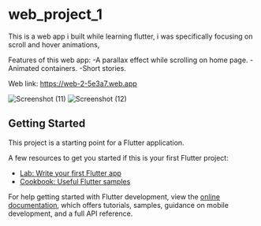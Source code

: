 # web_project_1

This is a web app i built while learning flutter, i was specifically focusing on scroll and hover animations,

Features of this web app:
-A parallax effect while scrolling on home page.
-Animated containers.
-Short stories.

Web link: https://web-2-5e3a7.web.app

![Screenshot (11)](https://github.com/JacoHg/web_project_1/assets/168348167/1d9ddc35-0900-4efc-a695-2a89bdae4b5d)
![Screenshot (12)](https://github.com/JacoHg/web_project_1/assets/168348167/3d54a985-7774-4c14-9fda-24241f95d960)


## Getting Started

This project is a starting point for a Flutter application.

A few resources to get you started if this is your first Flutter project:

- [Lab: Write your first Flutter app](https://docs.flutter.dev/get-started/codelab)
- [Cookbook: Useful Flutter samples](https://docs.flutter.dev/cookbook)

For help getting started with Flutter development, view the
[online documentation](https://docs.flutter.dev/), which offers tutorials,
samples, guidance on mobile development, and a full API reference.

